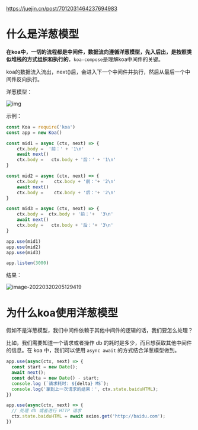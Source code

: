 <https://juejin.cn/post/7012031464237694983>

# 什么是洋葱模型

**在koa中，一切的流程都是中间件，数据流向遵循洋葱模型，先入后出，是按照类似堆栈的方式组织和执行的**，`koa-compose`是理解koa中间件的关键。

koa的数据流入流出，next()后，会进入下一个中间件并执行，然后从最后一个中间件反向执行。

洋葱模型：

![img](http://picgo.chanwe.top/202204121709724.webp)

示例：

```js
const Koa = require('koa')
const app = new Koa()

const mid1 = async (ctx, next) => {
    ctx.body =  '前：' + '1\n'
    await next()
    ctx.body =   ctx.body + '后：' + '1\n'
}

const mid2 = async (ctx, next) => {
    ctx.body =    ctx.body + '前：'+ '2\n'
    await next()
    ctx.body =    ctx.body + '后：'+ '2\n'
}

const mid3 = async (ctx, next) => {
    ctx.body =  ctx.body + '前：'+  '3\n'
    await next()
    ctx.body =   ctx.body + '后：'+ '3\n'
}

app.use(mid1)
app.use(mid2)
app.use(mid3)

app.listen(3000)
```

结果：

![image-20220320205129419](http://picgo.chanwe.top/202204121709725.png)

# 为什么koa使用洋葱模型

假如不是洋葱模型，我们中间件依赖于其他中间件的逻辑的话，我们要怎么处理？

比如，我们需要知道一个请求或者操作 db 的耗时是多少，而且想获取其他中间件的信息。在 koa 中，我们可以使用 `async await` 的方式结合洋葱模型做到。

```js
app.use(async(ctx, next) => {
  const start = new Date();
  await next();
  const delta = new Date() - start;
  console.log (`请求耗时: ${delta} MS`);
  console.log('拿到上一次请求的结果：', ctx.state.baiduHTML);
})

app.use(async(ctx, next) => {
  // 处理 db 或者进行 HTTP 请求
  ctx.state.baiduHTML = await axios.get('http://baidu.com');
})
```



